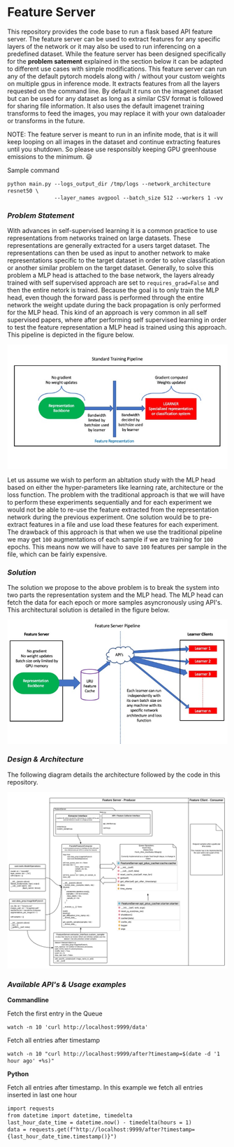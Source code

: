 # Feature Server
This repository provides the code base to run a flask based API feature server.
The feature server can be used to extract features for any specific layers of the network
or it may also be used to run inferencing on a predefined dataset.
While the feature server has been designed specifically for the **problem satement** explained
in the section below it can be adapted to different use cases with simple modifications.
This feature server can run any of the default pytorch models along with / without your
custom weights on multiple gpus in inference mode.
It extracts features from all the layers requested on the command line.
By default it runs on the imagenet dataset but can be used for any dataset as long as a
similar CSV format is followed for sharing file information.
It also uses the default imagenet training transforms to feed the images, you may replace it
with your own dataloader or transforms in the future.

NOTE: The feature server is meant to run in an infinite mode, that is it will keep looping
on all images in the dataset and continue extracting features until you shutdown.
So please use responsibly keeping GPU greenhouse emissions to the minimum. :smiley:

Sample command
```
python main.py --logs_output_dir /tmp/logs --network_architecture resnet50 \
               --layer_names avgpool --batch_size 512 --workers 1 -vv
```

### _Problem Statement_
With advances in self-supervised learning it is a common practice to use representations from networks trained on large
datasets.
These representations are generally extracted for a users target dataset.
The representations can then be used as input to another network to make representations specific to the target dataset
in order to solve classification or another similar problem on the target dataset.
Generally, to solve this problem a MLP head is attached to the base network, the layers already trained with self
supervised approach are set to `requires_grad=False` and then the entire netork is trained.
Because the goal is to only train the MLP head, even though the forward pass is performed through the entire network the weight
update during the back propagation is only performed for the MLP head.
This kind of an approach is very common in all self supervised papers, where after performing self supervised learning in
order to test the feature representation a MLP head is trained using this approach.
This pipeline is depicted in the figure below.

![Traditional Training Pipeline](Images/traditional_training.jpeg?raw=true "Traditional Training Pipeline")

Let us assume we wish to perform an abltation study with the MLP head based on either the hyper-parameters like learning
rate, architecture or the loss function.
The problem with the traditional approach is that we will have to perform these experiments sequentially and for each
experiment we would not be able to re-use the feature extracted from the representation network during the previous experiment.
One solution would be to pre-extract features in a file and use load these features for each experiment.
The drawback of this approach is that when we use the traditional pipeline we may get `100` augmentations of each sample
if we are training for `100` epochs.
This means now we will have to save `100` features per sample in the file, which can be fairly expensive.

### _Solution_
The solution we propose to the above problem is to break the system into two parts the representation system and the MLP
head.
The MLP head can fetch the data for each epoch or more samples asyncronously using API's.
This architectural solution is detailed in the figure below.

![Feature Server Training Pipeline](Images/feature_server_pipeline.jpeg?raw=true "Feature Server Training Pipeline")



### _Design & Architecture_
The following diagram details the architecture followed by the code in this repository.

![Architecture details](Images/FeatureServer_Architecture.png?raw=true "Architecture details")


### _Available API's & Usage examples_

**Commandline**

Fetch the first entry in the Queue
```
watch -n 10 'curl http://localhost:9999/data'
```
Fetch all entries after timestamp
```
watch -n 10 "curl http://localhost:9999/after?timestamp=$(date -d '1 hour ago' +%s)"
```

**Python**

Fetch all entries after timestamp.
In this example we fetch all entries inserted in last one hour
```
import requests
from datetime import datetime, timedelta
last_hour_date_time = datetime.now() - timedelta(hours = 1)
data = requests.get(f"http://localhost:9999/after?timestamp={last_hour_date_time.timestamp()}")
```
